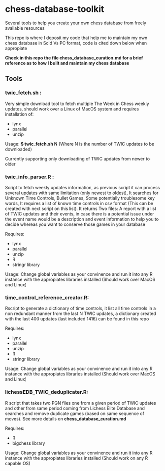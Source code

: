 # chess-database-toolkit
Several tools to help you create your own chess database from freely available resources

This repo is where I deposit my code that help me to maintain my own chess database in Scid Vs PC format, code is cited down below when appropiate

__Check in this repo the file chess_database_curation.md for a brief reference as to how I built and maintain my chess database__

## Tools

### __twic_fetch.sh__ : 

Very simple download tool to fetch multiple The Week in Chess weekly updates, should work over a Linux of MacOS system and requires installation of:

- lynx  
- parallel 
- unzip 

Usage: __$ twic_fetch.sh N__ (Where N is the number of TWIC updates to be downloaded)

Currently supporting only downloading of TWIC updates from newer to older


### __twic_info_parser.R__ : 

Script to fetch weekly updates information, as previous script it can process several updates with same limitation (only newest to oldest), It searches for Unknown Time Controls, Bullet Games, Some potentially troublesome key words, It requires a list of known time controls in csv format (This can be created with next script on this list). It returns Two files: A report with a list of TWIC updates and their events, in case there is a potential issue under the event name would be a description and event information to help you to decide whereas you want to conserve those games in your database 

Requires:

- lynx  
- parallel 
- unzip 
- R
- stringr library

Usage: Change global variables as your convinence and run it into any R instance with the appropiates libraries installed (Should work over MacOS and Linux)

### __time_control_reference_creator.R__: 

Rscript to generate a dictionary of time controls, it list all time controls in a non redundant manner from the last N TWIC updates, a dictionary created with the last 400 updates (last included 1416) can be found in this repo

Requires:

- lynx  
- parallel 
- unzip 
- R
- stringr library

Usage: Change global variables as your convinence and run it into any R instance with the appropiates libraries installed (Should work over MacOS and Linux)

### __lichessEDB_TWIC_deduplicater.R__:

R script that takes two PGN files one from a given period of TWIC updates and other from same period coming from Lichess Elite Database and searches and remove duplicate games (based on same sequence of moves). See more details on __chess_database_curation.md__

Requires:

- R
- bigchess library

Usage: Change global variables as your convinence and run it into any R instance with the appropiates libraries installed (Should work on any R capable OS)




